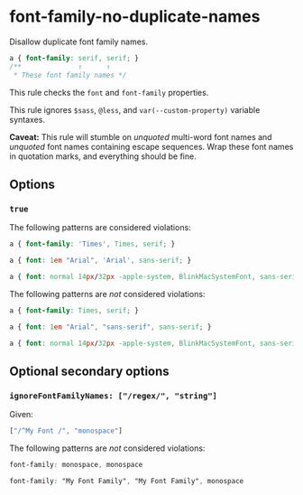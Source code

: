 # font-family-no-duplicate-names

Disallow duplicate font family names.

```css
a { font-family: serif, serif; }
/**              ↑      ↑
 * These font family names */
```

This rule checks the `font` and `font-family` properties.

This rule ignores `$sass`, `@less`, and `var(--custom-property)` variable syntaxes.

**Caveat:** This rule will stumble on *unquoted* multi-word font names and *unquoted* font names containing escape sequences. Wrap these font names in quotation marks, and everything should be fine.

## Options

### `true`

The following patterns are considered violations:

```css
a { font-family: 'Times', Times, serif; }
```

```css
a { font: 1em "Arial", 'Arial', sans-serif; }
```

```css
a { font: normal 14px/32px -apple-system, BlinkMacSystemFont, sans-serif, sans-serif; }
```

The following patterns are *not* considered violations:

```css
a { font-family: Times, serif; }
```

```css
a { font: 1em "Arial", "sans-serif", sans-serif; }
```

```css
a { font: normal 14px/32px -apple-system, BlinkMacSystemFont, sans-serif; }
```

## Optional secondary options

### `ignoreFontFamilyNames: ["/regex/", "string"]`

Given:

```js
["/^My Font /", "monospace"]
```

The following patterns are *not* considered violations:

```css
font-family: monospace, monospace
```

```css
font-family: "My Font Family", "My Font Family", monospace
```

